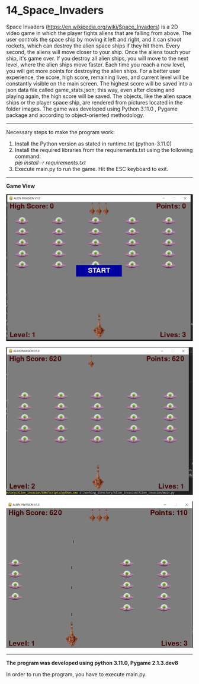 # 14_Space_Invaders
Space Invaders (https://en.wikipedia.org/wiki/Space_Invaders) is a 2D video game in which the player fights aliens that are falling from above. The user controls the space ship by moving it left and right, and it can shoot rockets, which can destroy the alien space ships if they hit them. Every second, the aliens will move closer to your ship. Once the aliens touch your ship, it's game over. If you destroy all alien ships, you will move to the next level, where the alien ships move faster. Each time you reach a new level, you will get more points for destroying the alien ships. For a better user experience, the score, high score, remaining lives, and current level will be constantly visible on the main screen. The highest score will be saved into a json data file called game_stats.json; this way, even after closing and playing again, the high score will be saved. The objects, like the alien space ships or the player space ship, are rendered from pictures located in the folder images. The game was developed using Python 3.11.0 , Pygame package and according to object-oriented methodology. 


--- 


Necessary steps to make the program work:</br>
1. Install the Python version as stated in runtime.txt (python-3.11.0)</br> 
2. Install the required libraries from the requirements.txt using the following command: </br>
*pip install -r requirements.txt*</br>
3. Execute main.py to run the game. Hit the ESC keyboard to exit.</br>

 
---
 

**Game View**


![Screenshot](docs/img/01_img.png)</br>


![Screenshot](docs/img/02_img.PNG)</br>


![Screenshot](docs/img/03_img.png)</br>


---


**The program was developed using python 3.11.0, Pygame 2.1.3.dev8**


In order to run the program, you have to execute main.py.
